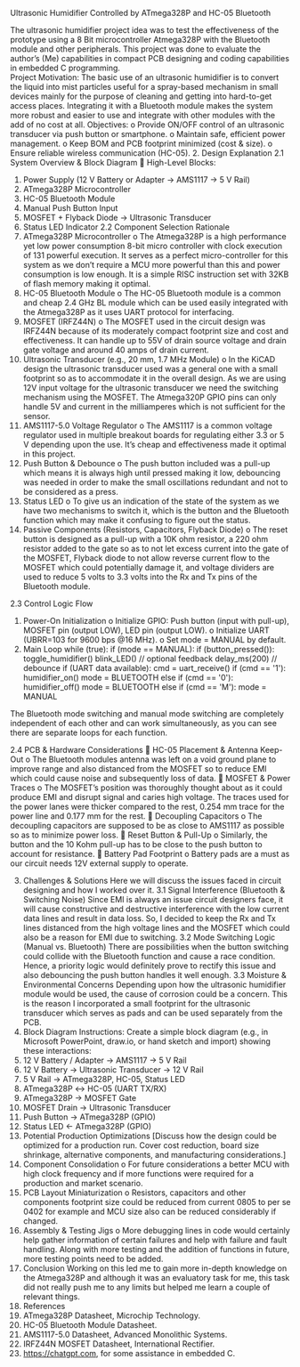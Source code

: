 Ultrasonic Humidifier Controlled by ATmega328P and HC-05 Bluetooth 

The ultrasonic humidifier project idea was to test the effectiveness of the prototype using a 8 Bit 
microcontroller Atmega328P with the Bluetooth module and other peripherals. This project was 
done to evaluate the author’s (Me) capabilities in compact PCB designing and coding 
capabilities in embedded C programming.  
Project Motivation: The basic use of an ultrasonic humidifier is to convert the liquid 
into mist particles useful for a spray-based mechanism in small devices mainly for the 
purpose of cleaning and getting into hard-to-get access places. Integrating it with a 
Bluetooth module makes the system more robust and easier to use and integrate with 
other modules with the add of no cost at all. 
Objectives: 
o Provide ON/OFF control of an ultrasonic transducer via push button or 
smartphone. 
o Maintain safe, efficient power management. 
o Keep BOM and PCB footprint minimized (cost & size). 
o Ensure reliable wireless communication (HC-05). 
2. Design Explanation 
2.1 System Overview & Block Diagram 
 High-Level Blocks: 
1. Power Supply (12 V Battery or Adapter → AMS1117 → 5 V Rail) 
2. ATmega328P Microcontroller 
3. HC-05 Bluetooth Module 
4. Manual Push Button Input 
5. MOSFET + Flyback Diode → Ultrasonic Transducer 
6. Status LED Indicator 
2.2 Component Selection Rationale 
1. ATmega328P Microcontroller 
o The Atmega328P is a high performance yet low power consumption 8-bit micro
controller with clock execution of 131 powerful execution. It serves as a perfect 
micro-controller for this system as we don’t require a MCU more powerful than 
this and power consumption is low enough. It is a simple RISC instruction set 
with 32KB of flash memory making it optimal. 
2. HC-05 Bluetooth Module 
o The HC-05 Bluetooth module is a common and cheap 2.4 GHz BL module which 
can be used easily integrated with the Atmega328P as it uses UART protocol for 
interfacing. 
3. MOSFET (IRFZ44N) 
o The MOSFET used in the circuit design was IRFZ44N because of its moderately 
compact footprint size and cost and effectiveness. It can handle up to 55V of drain 
source voltage and drain gate voltage and around 40 amps of drain current. 
4. Ultrasonic Transducer (e.g., 20 mm, 1.7 MHz Module) 
o In the KiCAD design the ultrasonic transducer used was a general one with a 
small footprint so as to accommodate it in the overall design. As we are using 12V 
input voltage for the ultrasonic transducer we need the switching mechanism 
using the MOSFET. The Atmega320P GPIO pins can only handle 5V and current 
in the milliamperes which is not sufficient for the sensor. 
5. AMS1117-5.0 Voltage Regulator 
o The AMS1117 is a common voltage regulator used in multiple breakout boards for 
regulating either 3.3 or 5 V depending upon the use. It’s cheap and effectiveness 
made it optimal in this project. 
6. Push Button & Debounce 
o The push button included was a pull-up which means it is always high until 
pressed making it low, debouncing was needed in order to make the small 
oscillations redundant and not to be considered as a press. 
7. Status LED 
o To give us an indication of the state of the system as we have two mechanisms to 
switch it, which is the button and the Bluetooth function which may make it 
confusing to figure out the status. 
8. Passive Components (Resistors, Capacitors, Flyback Diode) 
o The reset button is designed as a pull-up with a 10K ohm resistor, a 220 ohm 
resistor added to the gate so as to not let excess current into the gate of the 
MOSFET, Flyback diode to not allow reverse current flow to the MOSFET which 
could potentially damage it, and voltage dividers are used to reduce 5 volts to 3.3 
volts into the Rx and Tx pins of the Bluetooth module.  
 
 
 
2.3 Control Logic Flow 
1. Power-On Initialization 
o Initialize GPIO: Push button (input with pull-up), MOSFET pin (output LOW), 
LED pin (output LOW). 
o Initialize UART (UBRR=103 for 9600 bps @16 MHz). 
o Set mode = MANUAL by default. 
2. Main Loop 
while (true): 
    if (mode == MANUAL): 
        if (button_pressed()): 
            toggle_humidifier() 
            blink_LED()  // optional feedback 
            delay_ms(200)  // debounce 
    if (UART data available): 
        cmd = uart_receive() 
        if (cmd == '1'): 
            humidifier_on() 
            mode = BLUETOOTH 
        else if (cmd == '0'): 
            humidifier_off() 
            mode = BLUETOOTH 
        else if (cmd == 'M'): 
            mode = MANUAL 
 
The Bluetooth mode switching and manual mode switching are completely independent of each 
other and can work simultaneously, as you can see there are separate loops for each function. 
 
2.4 PCB & Hardware Considerations 
 HC-05 Placement & Antenna Keep-Out 
o The Bluetooth modules antenna was left on a void ground plane to improve range 
and also distanced from the MOSFET so to reduce EMI which could cause noise 
and subsequently loss of data. 
 MOSFET & Power Traces 
o The MOSFET’s position was thoroughly thought about as it could produce EMI 
and disrupt signal and caries high voltage. The traces used for the power lanes 
were thicker compared to the rest, 0.254 mm trace for the power line and 0.177 
mm for the rest. 
 Decoupling Capacitors 
o The decoupling capacitors are supposed to be as close to AMS1117 as possible so 
as to minimize power loss. 
 Reset Button & Pull-Up 
o Similarly, the button and the 10 Kohm pull-up has to be close to the push button 
to account for resistance. 
 Battery Pad Footprint 
o Battery pads are a must as our circuit needs 12V external supply to operate. 
 
3. Challenges & Solutions 
Here we will discuss the issues faced in circuit designing and how I worked over it. 
3.1 Signal Interference (Bluetooth & Switching Noise) 
Since EMI is always an issue circuit designers face, it will cause constructive and destructive 
interference with the low current data lines and result in data loss. So, I decided to keep the Rx 
and Tx lines distanced from the high voltage lines and the MOSFET which could also be a 
reason for EMI due to switching. 
3.2 Mode Switching Logic (Manual vs. Bluetooth) 
There are possibilities when the button switching could collide with the Bluetooth function and 
cause a race condition. Hence, a priority logic would definitely prove to rectify this issue and 
also debouncing the push button handles it well enough. 
3.3 Moisture & Environmental Concerns 
Depending upon how the ultrasonic humidifier module would be used, the cause of corrosion 
could be a concern. This is the reason I incorporated a small footprint for the ultrasonic 
transducer which serves as pads and can be used separately from the PCB. 
4. Block Diagram 
Instructions: Create a simple block diagram (e.g., in Microsoft PowerPoint, draw.io, or hand
sketch and import) showing these interactions: 
1. 12 V Battery / Adapter → AMS1117 → 5 V Rail 
2. 12 V Battery → Ultrasonic Transducer → 12 V Rail 
3. 5 V Rail → ATmega328P, HC-05, Status LED 
4. ATmega328P ↔ HC-05 (UART TX/RX) 
5. ATmega328P → MOSFET Gate  
6. MOSFET Drain → Ultrasonic Transducer 
7. Push Button → ATmega328P (GPIO) 
8. Status LED ← ATmega328P (GPIO) 
5. Potential Production Optimizations 
[Discuss how the design could be optimized for a production run. Cover cost reduction, board 
size shrinkage, alternative components, and manufacturing considerations.] 
1. Component Consolidation 
o For future considerations a better MCU with high clock frequency and if more 
functions were required for a production and market scenario. 
2. PCB Layout Miniaturization 
o Resistors, capacitors and other components footprint size could be reduced from 
current 0805 to per se 0402 for example and MCU size also can be reduced 
considerably if changed. 
3. Assembly & Testing Jigs 
o More debugging lines in code would certainly help gather information of certain 
failures and help with failure and fault handling. Along with more testing and the 
addition of functions in future, more testing points need to be added.
 6. Conclusion 
Working on this led me to gain more in-depth knowledge on the Atmega328P and although it was 
an evaluatory task for me, this task did not really push me to any limits but helped me learn a 
couple of relevant things. 
7. References 
1. ATmega328P Datasheet, Microchip Technology. 
2. HC-05 Bluetooth Module Datasheet. 
3. AMS1117-5.0 Datasheet, Advanced Monolithic Systems. 
4. IRFZ44N MOSFET Datasheet, International Rectifier. 
5. https://chatgpt.com, for some assistance in embedded C.